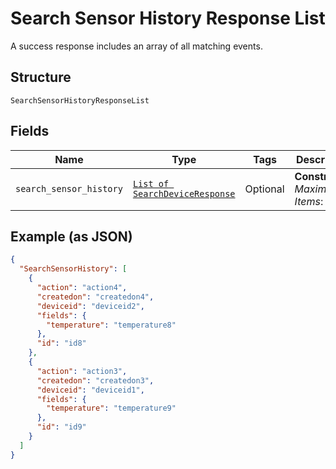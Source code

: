 
# Search Sensor History Response List

A success response includes an array of all matching events.

## Structure

`SearchSensorHistoryResponseList`

## Fields

| Name | Type | Tags | Description |
|  --- | --- | --- | --- |
| `search_sensor_history` | [`List of SearchDeviceResponse`](../../doc/models/search-device-response.md) | Optional | **Constraints**: *Maximum Items*: `100` |

## Example (as JSON)

```json
{
  "SearchSensorHistory": [
    {
      "action": "action4",
      "createdon": "createdon4",
      "deviceid": "deviceid2",
      "fields": {
        "temperature": "temperature8"
      },
      "id": "id8"
    },
    {
      "action": "action3",
      "createdon": "createdon3",
      "deviceid": "deviceid1",
      "fields": {
        "temperature": "temperature9"
      },
      "id": "id9"
    }
  ]
}
```

